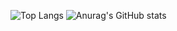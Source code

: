 
 ![Top Langs](https://github-readme-stats.vercel.app/api/top-langs/?username=bildiriciEthem&hide=jupyter%20notebook,scss&theme=tokyonight)
![Anurag's GitHub stats](https://github-readme-stats.vercel.app/api?username=bildiriciEthem&show_icons=true&t&theme=tokyonight)
 
